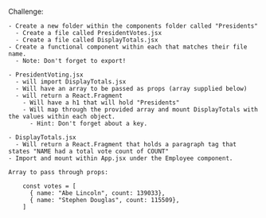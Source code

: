 Challenge:

    - Create a new folder within the components folder called "Presidents"
      - Create a file called PresidentVotes.jsx
      - Create a file called DisplayTotals.jsx
    - Create a functional component within each that matches their file name.
      - Note: Don't forget to export!

    - PresidentVoting.jsx
      - will import DisplayTotals.jsx
      - Will have an array to be passed as props (array supplied below)
      - will return a React.Fragment
        - Will have a h1 that will hold "Presidents"
        - Will map through the provided array and mount DisplayTotals with the values within each object.
          - Hint: Don't forget about a key.

    - DisplayTotals.jsx
      - Will return a React.Fragment that holds a paragraph tag that states "NAME had a total vote count of COUNT"
    - Import and mount within App.jsx under the Employee component.

    Array to pass through props:

```
    const votes = [
      { name: "Abe Lincoln", count: 139033},
      { name: "Stephen Douglas", count: 115509},
    ]
```
